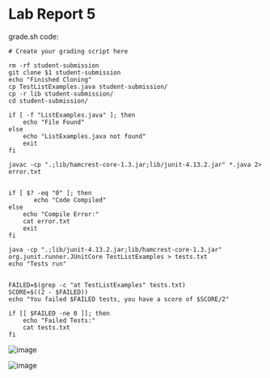 # Lab Report 5

grade.sh code:
```
# Create your grading script here

rm -rf student-submission
git clone $1 student-submission
echo "Finished Cloning"
cp TestListExamples.java student-submission/
cp -r lib student-submission/
cd student-submission/

if [ -f "ListExamples.java" ]; then
	echo "File Found"
else
	echo "ListExamples.java not found"
	exit
fi

javac -cp ".;lib/hamcrest-core-1.3.jar;lib/junit-4.13.2.jar" *.java 2> error.txt


if [ $? -eq "0" ]; then
       echo "Code Compiled"	
else
	echo "Compile Error:"
	cat error.txt
	exit
fi

java -cp ".;lib/junit-4.13.2.jar;lib/hamcrest-core-1.3.jar" org.junit.runner.JUnitCore TestListExamples > tests.txt
echo "Tests run"


FAILED=$(grep -c "at TestListExamples" tests.txt)
SCORE=$((2 - $FAILED))
echo "You failed $FAILED tests, you have a score of $SCORE/2"

if [[ $FAILED -ne 0 ]]; then
	echo "Failed Tests:"
	cat tests.txt
fi
```


![image](https://user-images.githubusercontent.com/114262093/204220934-6176b90b-f9c1-46e5-a622-13ea6d25927e.png)

![image](https://user-images.githubusercontent.com/114262093/204223123-1db033bb-27f7-4223-8008-0911b7a41d9e.png)
